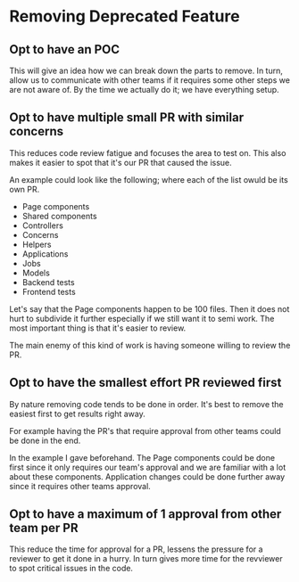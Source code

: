 # Removing Deprecated Feature

## Opt to have an POC

This will give an idea how we can break down the parts to remove.
In turn, allow us to communicate with other teams if it requires some other steps we are not aware of. By the time we actually do it; we have everything setup.

## Opt to have multiple small PR with similar concerns

This reduces code review fatigue and focuses the area to test on.
This also makes it easier to spot that it's our PR that caused the issue.

An example could look like the following;
where each of the list owuld be its own PR.

* Page components
* Shared components
* Controllers
* Concerns
* Helpers
* Applications
* Jobs
* Models
* Backend tests
* Frontend tests

Let's say that the Page components happen to be 100 files. Then it does not hurt to subdivide it further especially if we still want it to semi work. The most important thing is that it's easier to review.

The main enemy of this kind of work is having someone willing to review the PR.

## Opt to have the smallest effort PR reviewed first

By nature removing code tends to be done in order. It's best to remove the easiest first to get results right away.

For example having the PR's that require approval from other teams could be done in the end.

In the example I gave beforehand. The Page components could be done first since it only requires our team's approval and we are familiar with a lot about these components. Application changes could be done further away since it requires other teams approval.

## Opt to have a maximum of 1 approval from other team per PR

This reduce the time for approval for a PR, lessens the pressure for a reviewer to get it done in a hurry. In turn gives more time for the revviewer to spot critical issues in the code.
